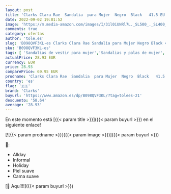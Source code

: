 ```yaml
---
layout: post
title: 'Clarks Clara Rae  Sandalia  para Mujer  Negro  Black   41.5 EU'
date: 2022-09-02 19:01:52
image: 'https://m.media-amazon.com/images/I/31l0iUNRl7L._SL500_._SL400_.jpg'
comments: true
category: ofertas
author: 'tole.es'
slug: 'B098QVF3KL-es Clarks Clara Rae Sandalia para Mujer Negro Black 41.5 EU'
sku: 'B098QVF3KL-es'
tags: [ 'Sandalias de vestir para mujer','Sandalias y palas de mujer','Zapatos','Zapatos para mujer','Zapatos y complementos','clarks','sandalia','🇪🇸', ]
actualPrice: 28.93 EUR
currency: EUR
price: 28.93
comparePrice: 69.95 EUR
prodname: 'Clarks Clara Rae  Sandalia  para Mujer  Negro  Black   41.5 EU'
country: 'es'
flag: '🇪🇸'
brand: 'Clarks'
buyurl: 'https://www.amazon.es/dp/B098QVF3KL/?tag=tolees-21'
descuento: '58.64'
average: '28.93'
---
```


En este momento está [{{< param title >}}]({{< param buyurl >}}) en el siguiente enlace!

[![{{< param prodname >}}]({{< param image >}})]({{< param buyurl >}})

🔎:

- Allday
- Informal
- Holiday
- Piel suave
- Cama suave

[🛒 Aquí!!!]({{< param buyurl >}})
